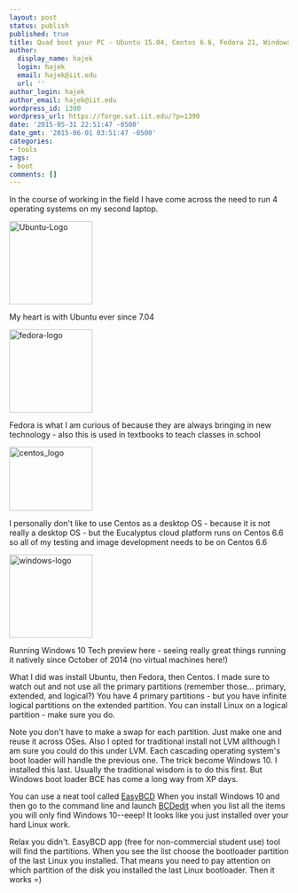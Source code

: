 ```yaml
---
layout: post
status: publish
published: true
title: Quad boot your PC - Ubuntu 15.04, Centos 6.6, Fedora 21, Windows 10
author:
  display_name: hajek
  login: hajek
  email: hajek@iit.edu
  url: ''
author_login: hajek
author_email: hajek@iit.edu
wordpress_id: 1390
wordpress_url: https://forge.sat.iit.edu/?p=1390
date: '2015-05-31 22:51:47 -0500'
date_gmt: '2015-06-01 03:51:47 -0500'
categories:
- tools
tags:
- boot
comments: []
---
```

<p>In the course of working in the field I have come across the need to run 4 operating systems on my second laptop.</p>
<p><a href="https://forge.sat.iit.edu/assets/2015/05/Ubuntu-Logo.jpg"><img src="https://forge.sat.iit.edu/assets/2015/05/Ubuntu-Logo-150x150.jpg" alt="Ubuntu-Logo" width="150" height="150" class="alignnone size-thumbnail wp-image-1395" /></a></p>
<p>My heart is with Ubuntu ever since 7.04</p>
<p><a href="https://forge.sat.iit.edu/assets/2015/05/fedora-logo.png"><img src="https://forge.sat.iit.edu/assets/2015/05/fedora-logo-150x150.png" alt="fedora-logo" width="150" height="150" class="alignnone size-thumbnail wp-image-1392" /></a></p>
<p>Fedora is what I am curious of because they are always bringing in new technology - also this is used in textbooks to teach classes in school</p>
<p><a href="https://forge.sat.iit.edu/assets/2015/05/centos_logo.png"><img src="https://forge.sat.iit.edu/assets/2015/05/centos_logo-150x115.png" alt="centos_logo" width="150" height="115" class="alignnone size-thumbnail wp-image-1391" /></a></p>
<p>I personally don't like to use Centos as a desktop OS - because it is not really a desktop OS - but the Eucalyptus cloud platform runs on Centos 6.6 so all of my testing and image development needs to be on Centos 6.6</p>
<p><a href="https://forge.sat.iit.edu/assets/2015/05/windows-logo.png"><img src="https://forge.sat.iit.edu/assets/2015/05/windows-logo-150x150.png" alt="windows-logo" width="150" height="150" class="alignnone size-thumbnail wp-image-1394" /></a></p>
<p>Running Windows 10 Tech preview here - seeing really great things running it natively since October of 2014 (no virtual machines here!)</p>
<p>What I did was install Ubuntu, then Fedora, then Centos.  I made sure to watch out and not use all the primary partitions (remember those... primary, extended, and logical?)  You have 4 primary partitions - but you have infinite logical partitions on the extended partition.   You can install Linux on a logical partition - make sure you do.  </p>
<p>Note you don't have to make a swap for each partition.  Just make one and reuse it across OSes.  Also I opted for traditional install not LVM allthough I am sure you could do this under LVM.   Each cascading operating system's boot loader will handle the previous one.  The trick become Windows 10.  I installed this last.  Usually the traditional wisdom is to do this first.  But Windows boot loader BCE has come a long way from XP days.</p>
<p>You can use a neat tool called <a href="http://neosmart.net/EasyBCD/">EasyBCD</a>  When you install Windows 10 and then go to the command line and launch <a href="https://technet.microsoft.com/en-us/library/cc709667(v=ws.10).aspx">BCDedit</a> when you list all the items you will only find Windows 10--eeep!  It looks like you just installed over your hard Linux work.</p>
<p>Relax you didn't. EasyBCD app (free for non-commercial student use) tool will find the partitions.  When you see the list choose the bootloader partition of the last Linux you installed.  That means you need to pay attention on which partition of the disk you installed the last Linux bootloader.  Then it works =) </p>
